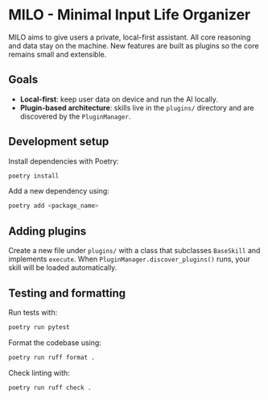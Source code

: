 # MILO - Minimal Input Life Organizer

MILO aims to give users a private, local-first assistant. All core reasoning and data stay on the machine. New features are built as plugins so the core remains small and extensible.

## Goals
- **Local-first**: keep user data on device and run the AI locally.
- **Plugin-based architecture**: skills live in the `plugins/` directory and are discovered by the `PluginManager`.

## Development setup
Install dependencies with Poetry:

```bash
poetry install
```

Add a new dependency using:

```bash
poetry add <package_name>
```

## Adding plugins
Create a new file under `plugins/` with a class that subclasses `BaseSkill` and implements `execute`. When `PluginManager.discover_plugins()` runs, your skill will be loaded automatically.

## Testing and formatting
Run tests with:

```bash
poetry run pytest
```

Format the codebase using:

```bash
poetry run ruff format .
```

Check linting with:

```bash
poetry run ruff check .
```
